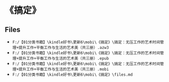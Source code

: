 # 《搞定》

## Files

- `F:/【01分类书籍】\kindle好书\更新6\mobi\《搞定》\搞定：无压工作的艺术时间管理+提升工作+平衡工作与生活的艺术美（共三册）.azw3`
- `F:/【01分类书籍】\kindle好书\更新6\mobi\《搞定》\搞定：无压工作的艺术时间管理+提升工作+平衡工作与生活的艺术美（共三册）.epub`
- `F:/【01分类书籍】\kindle好书\更新6\mobi\《搞定》\搞定：无压工作的艺术时间管理+提升工作+平衡工作与生活的艺术美（共三册）.mobi`
- `F:/【01分类书籍】\kindle好书\更新6\mobi\《搞定》\files.md`
